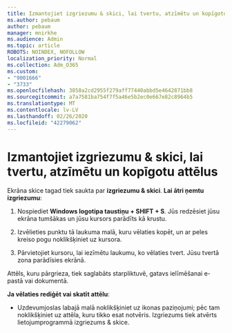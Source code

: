 ```yaml
---
title: Izmantojiet izgriezumu & skici, lai tvertu, atzīmētu un kopīgotu attēlus
ms.author: pebaum
author: pebaum
manager: mnirkhe
ms.audience: Admin
ms.topic: article
ROBOTS: NOINDEX, NOFOLLOW
localization_priority: Normal
ms.collection: Adm_O365
ms.custom:
- "9001666"
- "3733"
ms.openlocfilehash: 3858a2cd2955f279aff77440abbd5e4642871bb8
ms.sourcegitcommit: a7a7581ba754f7f5a46e5b2ec0e667e82c8964b5
ms.translationtype: MT
ms.contentlocale: lv-LV
ms.lasthandoff: 02/26/2020
ms.locfileid: "42279062"
---
```

# <a name="use-snip--sketch-to-capture-mark-up-and-share-images"></a>Izmantojiet izgriezumu & skici, lai tvertu, atzīmētu un kopīgotu attēlus

Ekrāna skice tagad tiek saukta par **izgriezumu & skici**. **Lai ātri ņemtu izgriezumu**:

1. Nospiediet **Windows logotipa taustiņu + SHIFT + S**. Jūs redzēsiet jūsu ekrāna tumšākas un jūsu kursors parādīts kā krustu. 

2. Izvēlieties punktu tā laukuma malā, kuru vēlaties kopēt, un ar peles kreiso pogu noklikšķiniet uz kursora. 

3. Pārvietojiet kursoru, lai iezīmētu laukumu, ko vēlaties tvert. Jūsu tvertā zona parādīsies ekrānā.

Attēls, kuru pārgrieza, tiek saglabāts starpliktuvē, gatavs ielīmēšanai e-pastā vai dokumentā. 

**Ja vēlaties rediģēt vai skatīt attēlu**: 

- Uzdevumjoslas labajā malā noklikšķiniet uz ikonas paziņojumi; pēc tam noklikšķiniet uz attēla, kuru tikko esat notvēris. Izgriezums tiek atvērts lietojumprogrammā izgriezums & skice.
